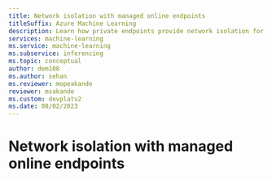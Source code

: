 ```yaml
---
title: Network isolation with managed online endpoints
titleSuffix: Azure Machine Learning
description: Learn how private endpoints provide network isolation for Azure Machine Learning managed online endpoints.
services: machine-learning
ms.service: machine-learning
ms.subservice: inferencing
ms.topic: conceptual
author: dem108
ms.author: sehan
ms.reviewer: mopeakande
reviewer: msakande
ms.custom: devplatv2
ms.date: 08/02/2023
---
```


# Network isolation with managed online endpoints